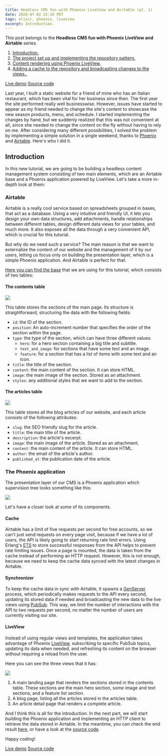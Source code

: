```yaml
---
title: Headless CMS fun with Phoenix LiveView and Airtable (pt. 1)
date: 2020-07-02 22:19 PDT
tags: elixir, phoenix, liveview
excerpt: Introduction.
---
```


<div class="index">
  <p>This post belongs to the <strong>Headless CMS fun with Phoenix LiveView and Airtable</strong> series.</p>
  <ol>
    <li><a href="/blog/2020/07/02/headless-cms-fun-with-phoenix-liveview-and-airtable-pt-1">Introduction.</a></li>
    <li><a href="/blog/2020/07/11/headless-cms-fun-with-phoenix-liveview-and-airtable-pt-2">The project set up and implementing the repository pattern.</a></li>
    <li><a href="/blog/2020/07/19/headless-cms-fun-with-phoenix-liveview-and-airtable-pt-3">Content rendering using Phoenix LiveView.</a></li>
    <li><a href="/blog/2020/07/27/headless-cms-fun-with-phoenix-liveview-and-airtable-pt-4">Adding a cache to the repository and broadcasting changes to the views..</a></li>
  </ol>
  <a href="https://phoenixcms.herokuapp.com/" target="_blank"><i class="fa fa-cloud"></i> Live demo</a>
  <a href="https://github.com/bigardone/phoenix-cms" target="_blank"><i class="fa fa-github"></i> Source code</a>
</div>

Last year, I built a static website for a friend of mine who has an Italian restaurant, which has been vital for her business since then. The first year the site performed really well businesswise. However, issues have started to appear as my friend needed to change the site's content to showcase the new season products, menu, and schedule. I started implementing the changes by hand, but we suddenly realized that this was not convenient at all, since she needed to change the content on the fly without having to rely on me. After considering many different possibilities, I solved the problem by implementing a simple solution in a single weekend, thanks to [Phoenix] and [Airtable]. Here's who I did it.

## Introduction

In this new tutorial, we are going to be building a headless content management system consisting of two main elements, which are an Airtable base and a Phoenix application powered by LiveView. Let's take a more in-depth look at them:

### Airtable

Airtable is a really cool service based on spreadsheets grouped in bases, that act as a database. Using a very intuitive and friendly UI, it lets you design your own data structures, add attachments, handle relationships between different tables, design different data views for your tables, and much more. It also exposes all the data through a very convenient API, which is crucial for this tutorial.

But why do we need such a service? The main reason is that we want to externalize the content of our website and the management of it by our users, letting us focus only on building the presentation layer, which is a simple Phoenix application. And Airtable is perfect for that.

[Here you can find the base](https://airtable.com/shribMafJ0mAR7nic/tblLCFjonKFPr4yiN/viwgxDq0PyWSRs8N4?blocks=hide) that we are using for this tutorial, which consists of two tables:

#### The contents table

<img class="center" src="/images/blog/phoenix-cms-1/airtable-1.png"/>

This table stores the sections of the main page. Its structure is straightforward, structuring the data with the following fields:

- `id`: the ID of the section.
- `position`: An auto-increment number that specifies the order of the section within the page.
- `type`: the type of the section, which can have three different values:
  - `hero`: for a hero section containing a big title and subtitle.
  - `text_and_image`: for sections that have some text and an image.
  - `feature`: for a section that has a list of items with some text and an icon.
- `title`: the title of the section.
- `content`: the main content of the section. It can store HTML.
- `image`: the main image of the section. Stored as an attachment.
- `styles`: any additional styles that we want to add to the section.

#### The articles table

<img class="center" src="/images/blog/phoenix-cms-1/airtable-2.png"/>

This table stores all the blog articles of our website, and each article consists of the following attributes:

- `slug`: the SEO friendly slug for the article.
- `title`: the main title of the article.
- `description`: the article's excerpt.
- `image`: the main image of the article. Stored as an attachment.
- `content`: the main content of the article. It can store HTML.
- `author`: the email of the article's author.
- `published_at`: the publication date of the article.


### The Phoenix application

The presentation layer of our CMS is a Phoenix application which supervision tree looks something like this:

<img class="center" src="/images/blog/phoenix-cms-1/app-diagram.png"/>

Let's have a closer look at some of its components.

#### Cache

Airtable has a limit of five requests per second for free accounts, so we can't just send requests on every page visit, because if we have a lot of users, the API is likely going to start returning rate limit errors. Using Erlang's [ETS] to store successful responses from the API helps to prevent rate limiting issues. Once a page is mounted, the data is taken from the cache instead of performing an HTTP request. However, this is not enough, because we need to keep the cache data synced with the latest changes in Airtable.

#### Synchronizer

To keep the cache data in sync with Airtable, it spawns a [GenServer] process, which periodically makes requests to the API every second, updating its stored data if needed and broadcasting the new data to the live views using [PubSub]. This way, we limit the number of interactions with the API to two requests per second, no matter the number of users are currently visiting our site.

#### LiveView

Instead of using regular views and templates, the application takes advantage of Phoenix [LiveView], subscribing to specific PubSub topics, updating its data when needed, and refreshing its content on the browser without requiring a reload from the user.

Here you can see the three views that it has:


<img class="center" src="/images/blog/phoenix-cms-1/site.jpg"/>

1. A main landing page that renders the sections stored in the contents table. These sections are the main hero section, some image and text sections, and a feature list section.
2. A blog page, listing all the articles stored in the articles table.
3. An article detail page that renders a complete article.


And I think this is all for the introduction. In the next part, we will start building the Phoenix application and implementing an HTTP client to retrieve the data stored in Airtable. In the meantime, you can check the end result [here](https://phoenixcms.herokuapp.com/), or have a look at the [source code](https://github.com/bigardone/phoenix-cms).

Happy coding!

<div class="btn-wrapper">
  <a href="https://phoenixcms.herokuapp.com/" target="_blank" class="btn"><i class="fa fa-cloud"></i> Live demo</a>
  <a href="https://github.com/bigardone/phoenix-cms" target="_blank" class="btn"><i class="fa fa-github"></i> Source code</a>
</div>

[Phoenix]: https://www.phoenixframework.org/
[Airtable]: https://airtable.com/
[LiveView]: https://hexdocs.pm/phoenix_live_view/Phoenix.LiveView.html
[contents table]: https://airtable.com/shribMafJ0mAR7nic/tblLCFjonKFPr4yiN/viwgxDq0PyWSRs8N4?blocks=hide
[Tesla]: https://hex.pm/packages/tesla
[ETS]: https://erlang.org/doc/man/ets.html
[GenServer]: https://hexdocs.pm/elixir/GenServer.html
[PubSub]: https://hexdocs.pm/phoenix_pubsub/Phoenix.PubSub.html
